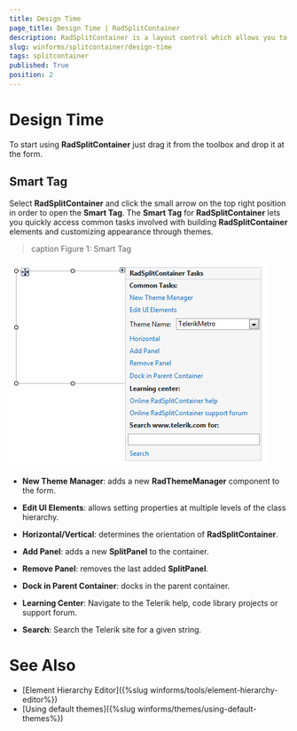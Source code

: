 ```yaml
---
title: Design Time
page_title: Design Time | RadSplitContainer
description: RadSplitContainer is a layout control which allows you to add many container panels to a form, separated by splitter(s).
slug: winforms/splitcontainer/design-time
tags: splitcontainer
published: True
position: 2 
---
```


# Design Time

To start using **RadSplitContainer** just drag it from the toolbox and drop it at the form.
 
## Smart Tag

Select **RadSplitContainer** and click the small arrow on the top right position in order to open the __Smart Tag__. The __Smart Tag__ for **RadSplitContainer** lets you quickly access common tasks involved with building **RadSplitContainer** elements and customizing appearance through themes.

>caption Figure 1: Smart Tag

![splitcontainer-design-time 001](images/splitcontainer-design-time001.png)

* __New Theme Manager__: adds a new __RadThemeManager__ component to the form.
            
* __Edit UI Elements__: allows setting properties at multiple levels of the class hierarchy.
            
* __Horizontal/Vertical__: determines the orientation of **RadSplitContainer**.

* __Add Panel__: adds a new **SplitPanel** to the container.
            
* __Remove Panel__: removes the last added **SplitPanel**.

* __Dock in Parent Container__: docks in the parent container.
           
* __Learning Center__: Navigate to the Telerik help, code library projects or support forum.

* __Search__: Search the Telerik site for a given string.         
        
# See Also

* [Element Hierarchy Editor]({%slug winforms/tools/element-hierarchy-editor%})
* [Using default themes]({%slug winforms/themes/using-default-themes%})


